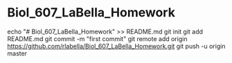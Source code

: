 # Biol_607_LaBella_Homework
echo "# Biol_607_LaBella_Homework" >> README.md
git init
git add README.md
git commit -m "first commit"
git remote add origin https://github.com/rlabella/Biol_607_LaBella_Homework.git
git push -u origin master
